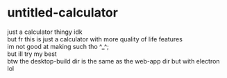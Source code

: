 # untitled-calculator
just a calculator thingy idk\
but fr this is just a calculator with more quality of life features\
im not good at making such tho ^_^;\
but ill try my best\
btw the desktop-build dir is the same as the web-app dir but with electron lol